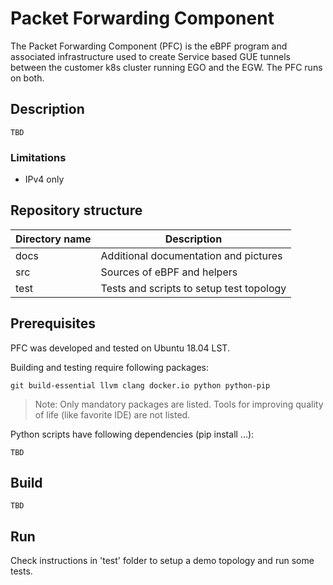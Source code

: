 # Packet Forwarding Component

The Packet Forwarding Component (PFC) is the eBPF program and associated infrastructure used to create Service based GUE tunnels between the customer k8s cluster running EGO and the EGW.  The PFC runs on both.

## Description

    TBD

### Limitations

- IPv4 only


## Repository structure

| Directory name         | Description                                                  |
| ---------------------- | ------------------------------------------------------------ |
|      docs              | Additional documentation and pictures                        |
|      src               | Sources of eBPF and helpers                                  |
|      test              | Tests and scripts to setup test topology                     |

## Prerequisites

PFC was developed and tested on Ubuntu 18.04 LST.

Building and testing require following packages:

    git build-essential llvm clang docker.io python python-pip

> Note: Only mandatory packages are listed. Tools for improving quality of life (like favorite IDE) are not listed.

Python scripts have following dependencies (pip install ...):

    TBD

## Build

    TBD

## Run

Check instructions in 'test' folder to setup a demo topology and run some tests. 
